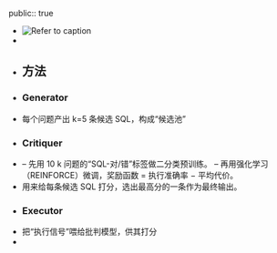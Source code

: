 public:: true

- ![Refer to caption](https://arxiv.org/html/2410.12916v2/x1.png)
-
- ## 方法
- ### Generator
- 每个问题产出 k=5 条候选 SQL，构成“候选池”
- ### Critiquer
- – 先用 10 k 问题的“SQL-对/错”标签做二分类预训练。
  – 再用强化学习（REINFORCE）微调，奖励函数 = 执行准确率 − 平均代价。
- 用来给每条候选 SQL 打分，选出最高分的一条作为最终输出。
- ### Executor
- 把“执行信号”喂给批判模型，供其打分
-